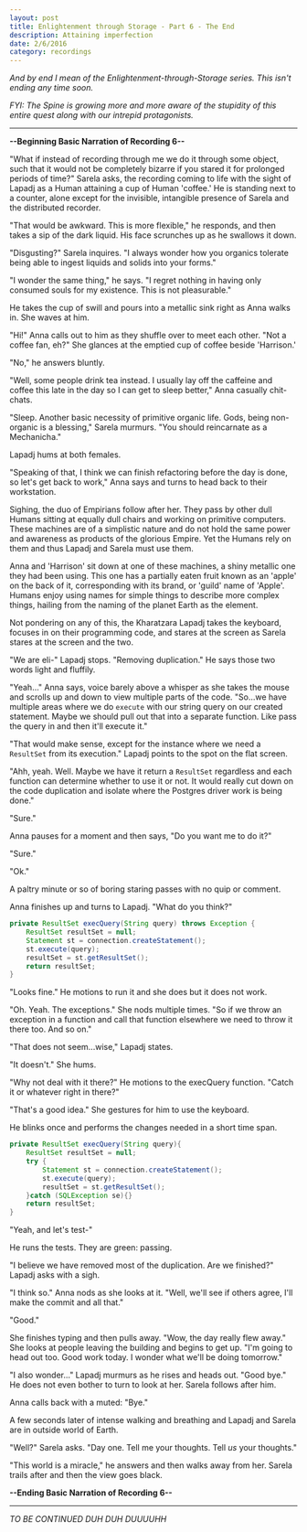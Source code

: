 ```yaml
---
layout: post
title: Enlightenment through Storage - Part 6 - The End
description: Attaining imperfection
date: 2/6/2016
category: recordings
---
```


*And by end I mean of the Enlightenment-through-Storage series. This isn't ending any time soon.*

*FYI: The Spine is growing more and more aware of the stupidity of this entire quest along with our intrepid protagonists.*

---

**--Beginning Basic Narration of Recording 6--**

"What if instead of recording through me we do it through some object, such that it would not be completely bizarre if you stared it for prolonged periods of time?" Sarela asks, the recording coming to life with the sight of Lapadj as a Human attaining a cup of Human 'coffee.' He is standing next to a counter, alone except for the invisible, intangible presence of Sarela and the distributed recorder.

"That would be awkward. This is more flexible," he responds, and then takes a sip of the dark liquid. His face scrunches up as he swallows it down.

"Disgusting?" Sarela inquires. "I always wonder how you organics tolerate being able to ingest liquids and solids into your forms."

"I wonder the same thing," he says. "I regret nothing in having only consumed souls for my existence. This is not pleasurable."

He takes the cup of swill and pours into a metallic sink right as Anna walks in. She waves at him.

"Hi!" Anna calls out to him as they shuffle over to meet each other. "Not a coffee fan, eh?" She glances at the emptied cup of coffee beside 'Harrison.'

"No," he answers bluntly.

"Well, some people drink tea instead. I usually lay off the caffeine and coffee this late in the day so I can get to sleep better," Anna casually chit-chats.

"Sleep. Another basic necessity of primitive organic life. Gods, being non-organic is a blessing," Sarela murmurs. "You should reincarnate as a Mechanicha."

Lapadj hums at both females.

"Speaking of that, I think we can finish refactoring before the day is done, so let's get back to work," Anna says and turns to head back to their workstation.

Sighing, the duo of Empirians follow after her. They pass by other dull Humans sitting at equally dull chairs and working on primitive computers. These machines are of a simplistic nature and do not hold the same power and awareness as products of the glorious Empire. Yet the Humans rely on them and thus Lapadj and Sarela must use them.

Anna and 'Harrison' sit down at one of these machines, a shiny metallic one they had been using. This one has a partially eaten fruit known as an 'apple' on the back of it, corresponding with its brand, or 'guild' name of 'Apple'. Humans enjoy using names for simple things to describe more complex things, hailing from the naming of the planet Earth as the element.

Not pondering on any of this, the Kharatzara Lapadj takes the keyboard, focuses in on their programming code, and stares at the screen as Sarela stares at the screen and the two.

"We are eli-" Lapadj stops. "Removing duplication." He says those two words light and fluffily.

"Yeah..." Anna says, voice barely above a whisper as she takes the mouse and scrolls up and down to view multiple parts of the code. "So...we have multiple areas where we do `execute` with our string query on our created statement. Maybe we should pull out that into a separate function. Like pass the query in and then it'll execute it."

"That would make sense, except for the instance where we need a `ResultSet` from its execution." Lapadj points to the spot on the flat screen.

"Ahh, yeah. Well. Maybe we have it return a `ResultSet` regardless and each function can determine whether to use it or not. It would really cut down on the code duplication and isolate where the Postgres driver work is being done."

"Sure."

Anna pauses for a moment and then says, "Do you want me to do it?"

"Sure."

"Ok."

A paltry minute or so of boring staring passes with no quip or comment.

Anna finishes up and turns to Lapadj. "What do you think?"

```java
private ResultSet execQuery(String query) throws Exception {
    ResultSet resultSet = null;
    Statement st = connection.createStatement();
    st.execute(query);
    resultSet = st.getResultSet();
    return resultSet;
}
```

"Looks fine." He motions to run it and she does but it does not work.

"Oh. Yeah. The exceptions." She nods multiple times. "So if we throw an exception in a function and call that function elsewhere we need to throw it there too. And so on."

"That does not seem...wise," Lapadj states.

"It doesn't." She hums.

"Why not deal with it there?" He motions to the execQuery function. "Catch it or whatever right in there?"

"That's a good idea." She gestures for him to use the keyboard.

He blinks once and performs the changes needed in a short time span.

```java
private ResultSet execQuery(String query){
    ResultSet resultSet = null;
    try {
        Statement st = connection.createStatement();
        st.execute(query);
        resultSet = st.getResultSet();
    }catch (SQLException se){}
    return resultSet;
}
```

"Yeah, and let's test-"

He runs the tests. They are green: passing.

"I believe we have removed most of the duplication. Are we finished?" Lapadj asks with a sigh.

"I think so." Anna nods as she looks at it. "Well, we'll see if others agree, I'll make the commit and all that."

"Good."

She finishes typing and then pulls away. "Wow, the day really flew away." She looks at people leaving the building and begins to get up. "I'm going to head out too. Good work today. I wonder what we'll be doing tomorrow."

"I also wonder..." Lapadj murmurs as he rises and heads out. "Good bye." He does not even bother to turn to look at her. Sarela follows after him.

Anna calls back with a muted: "Bye."

A few seconds later of intense walking and breathing and Lapadj and Sarela are in outside world of Earth.

"Well?" Sarela asks. "Day one. Tell me your thoughts. Tell *us* your thoughts."

"This world is a miracle," he answers and then walks away from her. Sarela trails after and then the view goes black.

**--Ending Basic Narration of Recording 6--**

---

*TO BE CONTINUED DUH DUH DUUUUHH*
